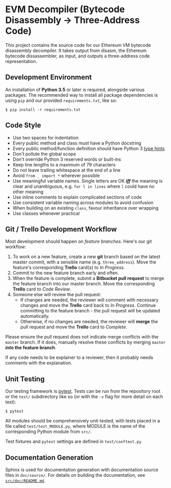 # EVM Decompiler (Bytecode Disassembly -> Three-Address Code)

This project contains the source code for our Ethereum VM bytecode disassembly
decompiler. It takes output from disasm, the Ethereum bytecode dissassembler,
as input, and outputs a three-address code representation.

## Development Environment

An installation of **Python 3.5** or later is required, alongside various
packages. The recommended way to install all package dependencies is using
`pip` and our provided `requirements.txt`, like so:

```
$ pip install -r requirements.txt
```

## Code Style

- Use two spaces for indentation
- Every public method and class must have a Python docstring
- Every public method/function definition should have Python 3
  [type hints](https://docs.python.org/3/library/typing.html)
- Don't pollute the global scope
- Don't override Python 3 reserved words or built-ins
- Keep line lengths to a maximum of 79 characters
- Do not leave trailing whitespace at the end of a line
- Avoid `from _ import *` wherever possible
- Use meaningful variable names. Single letters are OK ***iff*** the meaning is
  clear and unambiguous, e.g. `for l in lines` where `l` could have no other
  meaning
- Use inline comments to explain complicated sections of code
- Use consistent variable naming across modules to avoid confusion
- When building on an existing `class`, favour inheritance over wrapping
- Use classes whenever practical

## Git / Trello Development Workflow

Most development should happen on *feature branches*. Here's our git workflow:

1. To work on a new feature, create a new **git** branch based on the latest
   master commit, with a sensible name (e.g. `three_address`). Move the feature's
   corresponding **Trello** card(s) to *In Progress*.
2. Commit to the new feature branch early and often.
3. When the feature is complete, submit a **Bitbucket pull request** to merge
   the feature branch into our master branch. Move the corresponding **Trello**
   card to *Code Review*.
4. Someone else will review the pull request:
    - If changes are needed, the reviewer will comment with necessary changes
      and move the **Trello** card back to *In Progress*. Continue committing to
      the feature branch - the pull request will be updated automatically.
    - Otherwise, if no changes are needed, the reviewer will **merge** the pull
      request and move the **Trello** card to *Complete*.

Please ensure the pull request does not indicate  merge conflicts with the
`master` branch. If it does, manually resolve these conflicts by merging
`master` ***into* the feature branch**.

If any code needs to be explainer to a reviewer, then it probably needs
comments with the explanation.

## Unit Testing

Our testing framework is [pytest](http://doc.pytest.org/). Tests can be run
from the repository root or the `test/` subdirectory like so (or with the `-v`
flag for more detail on each test):

```
$ pytest
```

All modules should be comprehensively unit-tested, with tests placed in a file
called `test/test_MODULE.py`, where MODULE is the name of the corresponding
Python module from `src/`.

Test fixtures and `pytest` settings are defined in `test/conftest.py`.

## Documentation Generation

Sphinx is used for documentation generation with documentation source files in
`doc/source/`. For details on building the documentation, see
[`src/doc/README.md`](https://bitbucket.org/blockchain3600/decompiler/src/master/doc/README.md).
